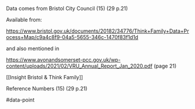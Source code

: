 Data comes from Bristol City Council (15) (29 p.21)

Available from: 

https://www.bristol.gov.uk/documents/20182/34776/Think+Family+Data+Process+Map/c9a4c8f9-04a5-5655-346c-1470f83f1d1d 

and also mentioned in 

https://www.avonandsomerset-pcc.gov.uk/wp-content/uploads/2021/02/VRU_Annual_Report_Jan_2020.pdf (page 21)

[[Insight Bristol & Think Family]]

Reference Numbers (15) (29 p.21)

#data-point